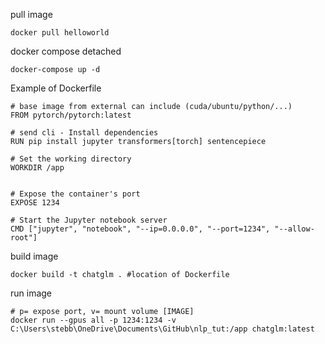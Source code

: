 pull image
```
docker pull helloworld
```
docker compose detached
```
docker-compose up -d
```

Example of Dockerfile
```
# base image from external can include (cuda/ubuntu/python/...)
FROM pytorch/pytorch:latest

# send cli - Install dependencies
RUN pip install jupyter transformers[torch] sentencepiece
  
# Set the working directory
WORKDIR /app


# Expose the container's port
EXPOSE 1234

# Start the Jupyter notebook server
CMD ["jupyter", "notebook", "--ip=0.0.0.0", "--port=1234", "--allow-root"]
```
build image
```
docker build -t chatglm . #location of Dockerfile
```

run image
```
# p= expose port, v= mount volume [IMAGE]
docker run --gpus all -p 1234:1234 -v C:\Users\stebb\OneDrive\Documents\GitHub\nlp_tut:/app chatglm:latest 
```